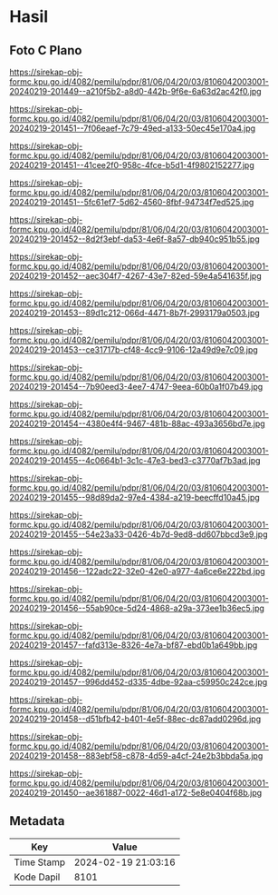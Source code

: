# Hasil

## Foto C Plano

https://sirekap-obj-formc.kpu.go.id/4082/pemilu/pdpr/81/06/04/20/03/8106042003001-20240219-201449--a210f5b2-a8d0-442b-9f6e-6a63d2ac42f0.jpg

https://sirekap-obj-formc.kpu.go.id/4082/pemilu/pdpr/81/06/04/20/03/8106042003001-20240219-201451--7f06eaef-7c79-49ed-a133-50ec45e170a4.jpg

https://sirekap-obj-formc.kpu.go.id/4082/pemilu/pdpr/81/06/04/20/03/8106042003001-20240219-201451--41cee2f0-958c-4fce-b5d1-4f9802152277.jpg

https://sirekap-obj-formc.kpu.go.id/4082/pemilu/pdpr/81/06/04/20/03/8106042003001-20240219-201451--5fc61ef7-5d62-4560-8fbf-94734f7ed525.jpg

https://sirekap-obj-formc.kpu.go.id/4082/pemilu/pdpr/81/06/04/20/03/8106042003001-20240219-201452--8d2f3ebf-da53-4e6f-8a57-db940c951b55.jpg

https://sirekap-obj-formc.kpu.go.id/4082/pemilu/pdpr/81/06/04/20/03/8106042003001-20240219-201452--aec304f7-4267-43e7-82ed-59e4a541635f.jpg

https://sirekap-obj-formc.kpu.go.id/4082/pemilu/pdpr/81/06/04/20/03/8106042003001-20240219-201453--89d1c212-066d-4471-8b7f-2993179a0503.jpg

https://sirekap-obj-formc.kpu.go.id/4082/pemilu/pdpr/81/06/04/20/03/8106042003001-20240219-201453--ce31717b-cf48-4cc9-9106-12a49d9e7c09.jpg

https://sirekap-obj-formc.kpu.go.id/4082/pemilu/pdpr/81/06/04/20/03/8106042003001-20240219-201454--7b90eed3-4ee7-4747-9eea-60b0a1f07b49.jpg

https://sirekap-obj-formc.kpu.go.id/4082/pemilu/pdpr/81/06/04/20/03/8106042003001-20240219-201454--4380e4f4-9467-481b-88ac-493a3656bd7e.jpg

https://sirekap-obj-formc.kpu.go.id/4082/pemilu/pdpr/81/06/04/20/03/8106042003001-20240219-201455--4c0664b1-3c1c-47e3-bed3-c3770af7b3ad.jpg

https://sirekap-obj-formc.kpu.go.id/4082/pemilu/pdpr/81/06/04/20/03/8106042003001-20240219-201455--98d89da2-97e4-4384-a219-beecffd10a45.jpg

https://sirekap-obj-formc.kpu.go.id/4082/pemilu/pdpr/81/06/04/20/03/8106042003001-20240219-201455--54e23a33-0426-4b7d-9ed8-dd607bbcd3e9.jpg

https://sirekap-obj-formc.kpu.go.id/4082/pemilu/pdpr/81/06/04/20/03/8106042003001-20240219-201456--122adc22-32e0-42e0-a977-4a6ce6e222bd.jpg

https://sirekap-obj-formc.kpu.go.id/4082/pemilu/pdpr/81/06/04/20/03/8106042003001-20240219-201456--55ab90ce-5d24-4868-a29a-373ee1b36ec5.jpg

https://sirekap-obj-formc.kpu.go.id/4082/pemilu/pdpr/81/06/04/20/03/8106042003001-20240219-201457--fafd313e-8326-4e7a-bf87-ebd0b1a649bb.jpg

https://sirekap-obj-formc.kpu.go.id/4082/pemilu/pdpr/81/06/04/20/03/8106042003001-20240219-201457--996dd452-d335-4dbe-92aa-c59950c242ce.jpg

https://sirekap-obj-formc.kpu.go.id/4082/pemilu/pdpr/81/06/04/20/03/8106042003001-20240219-201458--d51bfb42-b401-4e5f-88ec-dc87add0296d.jpg

https://sirekap-obj-formc.kpu.go.id/4082/pemilu/pdpr/81/06/04/20/03/8106042003001-20240219-201458--883ebf58-c878-4d59-a4cf-24e2b3bbda5a.jpg

https://sirekap-obj-formc.kpu.go.id/4082/pemilu/pdpr/81/06/04/20/03/8106042003001-20240219-201450--ae361887-0022-46d1-a172-5e8e0404f68b.jpg


## Metadata

| Key        | Value               |
| ---------- | ------------------- |
| Time Stamp | 2024-02-19 21:03:16 |
| Kode Dapil | 8101                |



